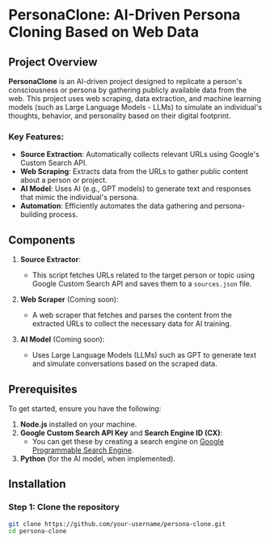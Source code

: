 # PersonaClone: AI-Driven Persona Cloning Based on Web Data

## Project Overview
**PersonaClone** is an AI-driven project designed to replicate a person's consciousness or persona by gathering publicly available data from the web. This project uses web scraping, data extraction, and machine learning models (such as Large Language Models - LLMs) to simulate an individual's thoughts, behavior, and personality based on their digital footprint.

### Key Features:
- **Source Extraction**: Automatically collects relevant URLs using Google's Custom Search API.
- **Web Scraping**: Extracts data from the URLs to gather public content about a person or project.
- **AI Model**: Uses AI (e.g., GPT models) to generate text and responses that mimic the individual's persona.
- **Automation**: Efficiently automates the data gathering and persona-building process.

## Components

1. **Source Extractor**:
   - This script fetches URLs related to the target person or topic using Google Custom Search API and saves them to a `sources.json` file.
   
2. **Web Scraper** (Coming soon):
   - A web scraper that fetches and parses the content from the extracted URLs to collect the necessary data for AI training.

3. **AI Model** (Coming soon):
   - Uses Large Language Models (LLMs) such as GPT to generate text and simulate conversations based on the scraped data.

## Prerequisites

To get started, ensure you have the following:

1. **Node.js** installed on your machine.
2. **Google Custom Search API Key** and **Search Engine ID (CX)**:
   - You can get these by creating a search engine on [Google Programmable Search Engine](https://programmablesearchengine.google.com/about/).
3. **Python** (for the AI model, when implemented).

## Installation

### Step 1: Clone the repository

```bash
git clone https://github.com/your-username/persona-clone.git
cd persona-clone
